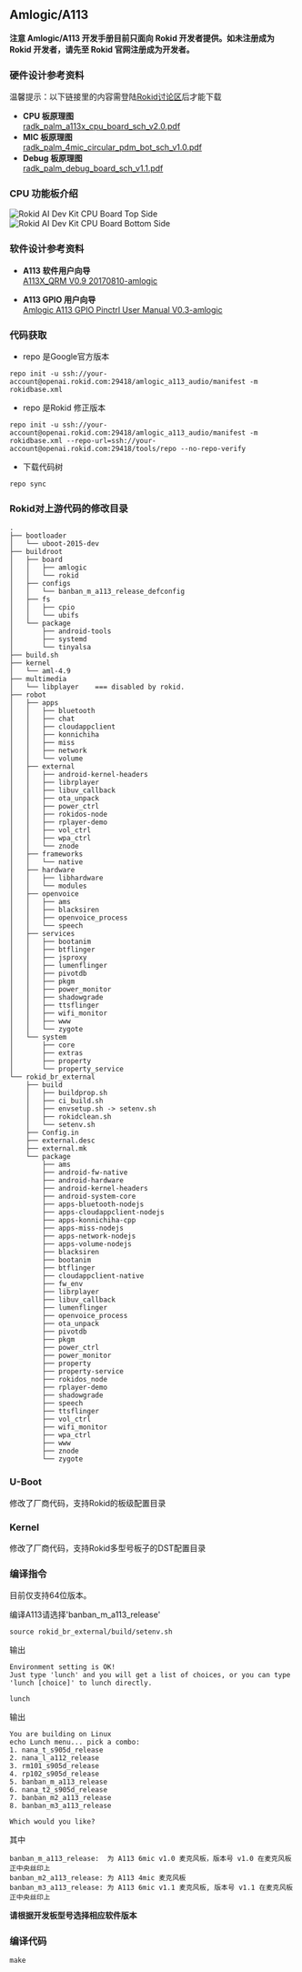 ## Amlogic/A113

**注意 Amlogic/A113 开发手册目前只面向 Rokid 开发者提供。如未注册成为Rokid 开发者，请先至 Rokid 官网注册成为开发者。**

### 硬件设计参考资料

温馨提示：以下链接里的内容需登陆[Rokid讨论区](https://developer-forum.rokid.com)后才能下载

* **CPU 板原理图**<br>
[radk_palm_a113x_cpu_board_sch_v2.0.pdf](https://developer-forum.rokid.com/uploads/default/original/1X/0c4aa0f8e4278563a7254900a67862d9efaace82.pdf)
* **MIC 板原理图**<br>
[radk_palm_4mic_circular_pdm_bot_sch_v1.0.pdf](https://developer-forum.rokid.com/uploads/default/original/1X/4525ea9ef6474e98196a0c72f222a56921bf3ee2.pdf)
* **Debug 板原理图**<br>
[radk_palm_debug_board_sch_v1.1.pdf](https://developer-forum.rokid.com/uploads/default/original/1X/6ea48d5c21b57802f5f73c0a29b3362241558bb0.pdf)

### CPU 功能板介绍
![Rokid AI Dev Kit CPU Board Top Side](../../../files/amlogic/devkit_a113/cpu_board_top_side.jpg)
![Rokid AI Dev Kit CPU Board Bottom Side](../../../files/amlogic/devkit_a113/cpu_board_bottom_side.jpg)

### 软件设计参考资料
* **A113 软件用户向导**<br>
[A113X_QRM V0.9 20170810-amlogic](https://developer-forum.rokid.com/uploads/default/original/1X/470d93655b73f35d354430086b59219c2e620b1f.pdf)

* **A113 GPIO 用户向导**<br>
[Amlogic A113 GPIO Pinctrl User Manual V0.3-amlogic](https://developer-forum.rokid.com/uploads/default/original/1X/470d93655b73f35d354430086b59219c2e620b1f.pdf)

### 代码获取

* repo 是Google官方版本

```
repo init -u ssh://your-account@openai.rokid.com:29418/amlogic_a113_audio/manifest -m rokidbase.xml
```

* repo 是Rokid 修正版本

```
repo init -u ssh://your-account@openai.rokid.com:29418/amlogic_a113_audio/manifest -m rokidbase.xml --repo-url=ssh://your-account@openai.rokid.com:29418/tools/repo --no-repo-verify
```

* 下载代码树
```
repo sync
``` 
	
### Rokid对上游代码的修改目录
```
.
├── bootloader
│   └── uboot-2015-dev
├── buildroot
│   ├── board
│   │   ├── amlogic
│   │   └── rokid
│   ├── configs
│   │   └── banban_m_a113_release_defconfig
│   ├── fs
│   │   ├── cpio
│   │   └── ubifs
│   └── package
│       ├── android-tools
│       ├── systemd
│       └── tinyalsa
├── build.sh
├── kernel
│   └── aml-4.9
├── multimedia
│   └── libplayer    === disabled by rokid.
├── robot
│   ├── apps
│   │   ├── bluetooth
│   │   ├── chat
│   │   ├── cloudappclient
│   │   ├── konnichiha
│   │   ├── miss
│   │   ├── network
│   │   └── volume
│   ├── external
│   │   ├── android-kernel-headers
│   │   ├── librplayer
│   │   ├── libuv_callback
│   │   ├── ota_unpack
│   │   ├── power_ctrl
│   │   ├── rokidos-node
│   │   ├── rplayer-demo
│   │   ├── vol_ctrl
│   │   ├── wpa_ctrl
│   │   └── znode
│   ├── frameworks
│   │   └── native
│   ├── hardware
│   │   ├── libhardware
│   │   └── modules
│   ├── openvoice
│   │   ├── ams
│   │   ├── blacksiren
│   │   ├── openvoice_process
│   │   └── speech
│   ├── services
│   │   ├── bootanim
│   │   ├── btflinger
│   │   ├── jsproxy
│   │   ├── lumenflinger
│   │   ├── pivotdb
│   │   ├── pkgm
│   │   ├── power_monitor
│   │   ├── shadowgrade
│   │   ├── ttsflinger
│   │   ├── wifi_monitor
│   │   ├── www
│   │   └── zygote
│   └── system
│       ├── core
│       ├── extras
│       ├── property
│       └── property_service
└── rokid_br_external
    ├── build
    │   ├── buildprop.sh
    │   ├── ci_build.sh
    │   ├── envsetup.sh -> setenv.sh
    │   ├── rokidclean.sh
    │   └── setenv.sh
    ├── Config.in
    ├── external.desc
    ├── external.mk
    └── package
        ├── ams
        ├── android-fw-native
        ├── android-hardware
        ├── android-kernel-headers
        ├── android-system-core
        ├── apps-bluetooth-nodejs
        ├── apps-cloudappclient-nodejs
        ├── apps-konnichiha-cpp
        ├── apps-miss-nodejs
        ├── apps-network-nodejs
        ├── apps-volume-nodejs
        ├── blacksiren
        ├── bootanim
        ├── btflinger
        ├── cloudappclient-native
        ├── fw_env
        ├── librplayer
        ├── libuv_callback
        ├── lumenflinger
        ├── openvoice_process
        ├── ota_unpack
        ├── pivotdb
        ├── pkgm
        ├── power_ctrl
        ├── power_monitor
        ├── property
        ├── property-service
        ├── rokidos_node
        ├── rplayer-demo
        ├── shadowgrade
        ├── speech
        ├── ttsflinger
        ├── vol_ctrl
        ├── wifi_monitor
        ├── wpa_ctrl
        ├── www
        ├── znode
        └── zygote
```

### U-Boot

修改了厂商代码，支持Rokid的板级配置目录

### Kernel

修改了厂商代码，支持Rokid多型号板子的DST配置目录

### 编译指令

目前仅支持64位版本。

编译A113请选择'banban_m_a113_release'

```
source rokid_br_external/build/setenv.sh
```
输出
```
Environment setting is OK!
Just type 'lunch' and you will get a list of choices, or you can type 'lunch [choice]' to lunch directly.
```

```
lunch
```

输出
```
You are building on Linux
echo Lunch menu... pick a combo:
1. nana_t_s905d_release
2. nana_l_a112_release
3. rm101_s905d_release
4. rp102_s905d_release
5. banban_m_a113_release
6. nana_t2_s905d_release
7. banban_m2_a113_release
8. banban_m3_a113_release

Which would you like? 
```
其中
```
banban_m_a113_release:  为 A113 6mic v1.0 麦克风板，版本号 v1.0 在麦克风板正中央丝印上
banban_m2_a113_release: 为 A113 4mic 麦克风板
banban_m3_a113_release: 为 A113 6mic v1.1 麦克风板, 版本号 v1.1 在麦克风板正中央丝印上
```
**请根据开发板型号选择相应软件版本**
### 编译代码
```
make
```
